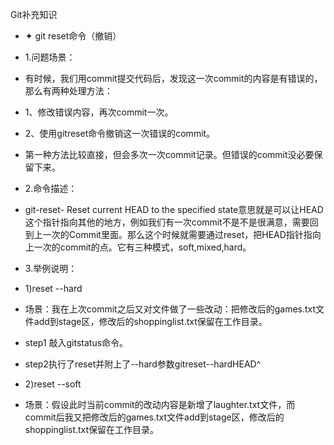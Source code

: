 Git补充知识
* ✦ git reset命令（撤销）
* 1.问题场景：
* 有时候，我们用commit提交代码后，发现这一次commit的内容是有错误的，那么有两种处理方法：
* 1、修改错误内容，再次commit一次。
* 2、使用gitreset命令撤销这一次错误的commit。
* 第一种方法比较直接，但会多次一次commit记录。但错误的commit没必要保留下来。

* 2.命令描述：
* git-reset- Reset current HEAD to the specified state意思就是可以让HEAD这个指针指向其他的地方，例如我们有一次commit不是不是很满意，需要回到上一次的Commit里面。那么这个时候就需要通过reset，把HEAD指针指向上一次的commit的点。它有三种模式，soft,mixed,hard。
* 3.举例说明：
* 1)reset --hard
* 场景：我在上次commit之后又对文件做了一些改动：把修改后的games.txt文件add到stage区，修改后的shoppinglist.txt保留在工作目录。
* step1 敲入gitstatus命令。
* step2执行了reset并附上了--hard参数gitreset--hardHEAD^
* 2)reset --soft
* 场景：假设此时当前commit的改动内容是新增了laughter.txt文件，而commit后我又把修改后的games.txt文件add到stage区，修改后的shoppinglist.txt保留在工作目录。

